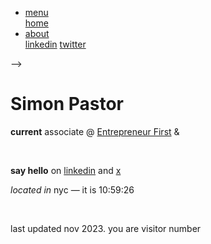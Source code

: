 <html lang="en"><head>
  <meta charset="utf-8">
  <title>Simon Pastor</title>
  <!-- 
  <link rel="stylesheet" href="assets/css/styles.css">
  <link rel="stylesheet" href="https://cdnjs.cloudflare.com/ajax/libs/font-awesome/5.15.3/css/all.min.css"> -->

</head>

<body>
    <ul>
      <li class="menu">
        <a href="javascript:void(0)" class="menu-btn"><i class="far fa-folder"></i> menu</a>
        <div class="menu-content">
          <a href="./index.md" class="branch">home</a>
        </div>
      </li>
      <li class="menu">
        <a href="javascript:void(0)" class="menu-btn"><i class="far fa-folder"></i> about</a>
        <div class="menu-content">
          <a href="https://www.linkedin.com/in/simonpastor/" class="branch">linkedin</a>
          <a href="https://twitter.com/the_simonpastor" class="branch-end">twitter</a>
        </div>
      </li>
    </ul>
  </div> -->
  <!-- <div id="menu-container"></div> -->
  <div class="border-div">
    <div class="big-name">
      <h1><b>Simon Pastor</b></h1>
    </div>
    <div class="p-body">
      <p> <b>current</b> associate @ <a href="https://www.joinef.com">Entrepreneur First</a> &amp; 
      </p>
      <br>
      <p><b>say hello</b> on <a href="https://www.linkedin.com/in/simonpastor/">linkedin</a> and <a href="https://twitter.com/the_simonpastor">x</a></p>
      <!-- <p> <b> now~ </b> </p> -->
      <p> <i> located in </i> nyc — it is <span id="time">10:59:26<bn> </bn></span></p>
    </div>
    <br>    
    <div class="footer">
      <p class="counter-text">last updated nov 2023. you are visitor number 
        <a href="https://www.hitwebcounter.com" target="_blank">
         <!-- <img src="https://hitwebcounter.com/counter/counter.php?page=8571064&amp;style=0007&amp;nbdigits=4&amp;type=ip&amp;initCount=667" title="Free Counter" alt="web counter" border="0"></a></p>
    </div>
  </div>         

  <script src="assets/js/scripts.js"></script>



</body></html>
